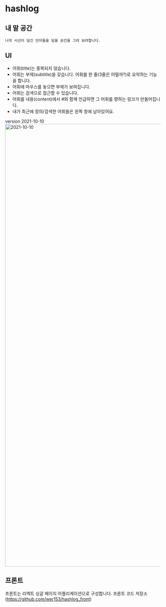# hashlog

## 내 말 공간
```
나의 시선이 담긴 단어들을 담을 공간을 그려 보려합니다.
```

## UI
- 어휘(title)는 중복되지 않습니다.
- 어휘는 부제(subtitle)을 갖습니다. 어휘를 한 줄(3줄은 어떨까?)로 요악하는 기능을 합니다. 
- 어휘에 마우스를 놓으면 부제가 보여집니다.
- 어휘는 검색으로 접근할 수 있습니다.
- 어휘를 내용(content)에서 #와 함께 언급하면 그 어휘를 향하는 링크가 만들어집니다.
- 내가 최근에 정의/검색한 어휘들은 왼쪽 창에 남아있어요.

<!-- <img width="1130" alt="ui" src="https://user-images.githubusercontent.com/23370765/135258556-e6b48a4e-1ece-4cab-af7b-10f0ac5b31c1.png"> -->
version 2021-10-10
<img width="1435" alt="2021-10-10" src="https://user-images.githubusercontent.com/23370765/136685410-7577eff5-ac98-4caa-a6a9-c2f3d154ed61.png">

## 프론트

프론트는 리엑트 싱글 페이지 어플리케이션으로 구성합니다.
프론트 코드 저장소(https://github.com/wer153/hashlog_front)
